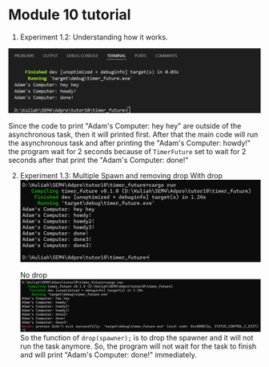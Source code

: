 # Module 10 tutorial

1. Experiment 1.2: Understanding how it works.
<img src="assets/ss1.png">

 Since the code to print "Adam's Computer: hey hey" are outside of the asynchronous task, then it will printed first. After that the main code will run the asynchronous task and after printing the "Adam's Computer: howdy!" the program wait for 2 seconds because of `TimerFuture` set to wait for 2 seconds after that print the "Adam's Computer: done!"

2. Experiment 1.3: Multiple Spawn and removing drop
    With drop
    <img src="assets/ss2.png">

    No drop
    <img src="assets/ss3.png">
    So the function of `drop(spawner);` is to drop the spawner and it will not run the task anymore. So, the program will not wait for the task to finish and will print "Adam's Computer: done!" immediately.